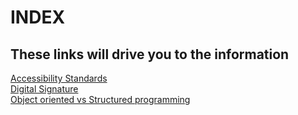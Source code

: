 <html>
  <head>
        <meta charset="utf 8">
        <title>Index</title>
 
  </head>
  <body>
    <h1>INDEX</h1>
    <h2>These links will drive you to the information</h2>
    <a href="https://5813954.github.io/MY-WEBPAGE/Accesibility-standarts.html"> Accessibility Standards</a> <br>
    <a href="https://5813954.github.io/MY-WEBPAGE/Digital-signature.html"> Digital Signature</a><br>
    <a href="https://5813954.github.io/MY-WEBPAGE/Oriented-programming-vs-Structured-programming.html">Object oriented vs Structured programming</a><br>
  </body>
  
</html>

